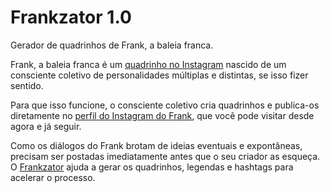 # Frankzator 1.0
Gerador de quadrinhos de Frank, a baleia franca.

Frank, a baleia franca é um [quadrinho no Instagram](https://www.instagram.com/frankabaleiafranca/) nascido de um consciente coletivo de personalidades múltiplas e distintas, se isso fizer sentido.

Para que isso funcione, o consciente coletivo cria quadrinhos e publica-os diretamente no [perfil do Instagram do Frank](https://www.instagram.com/frankabaleiafranca/), que você pode visitar desde agora e já seguir.

Como os diálogos do Frank brotam de ideias eventuais e expontâneas, precisam ser postadas imediatamente antes que o seu criador as esqueça. O [Frankzator](https://frank.demiandiy.com/) ajuda a gerar os quadrinhos, legendas e hashtags para acelerar o processo.
